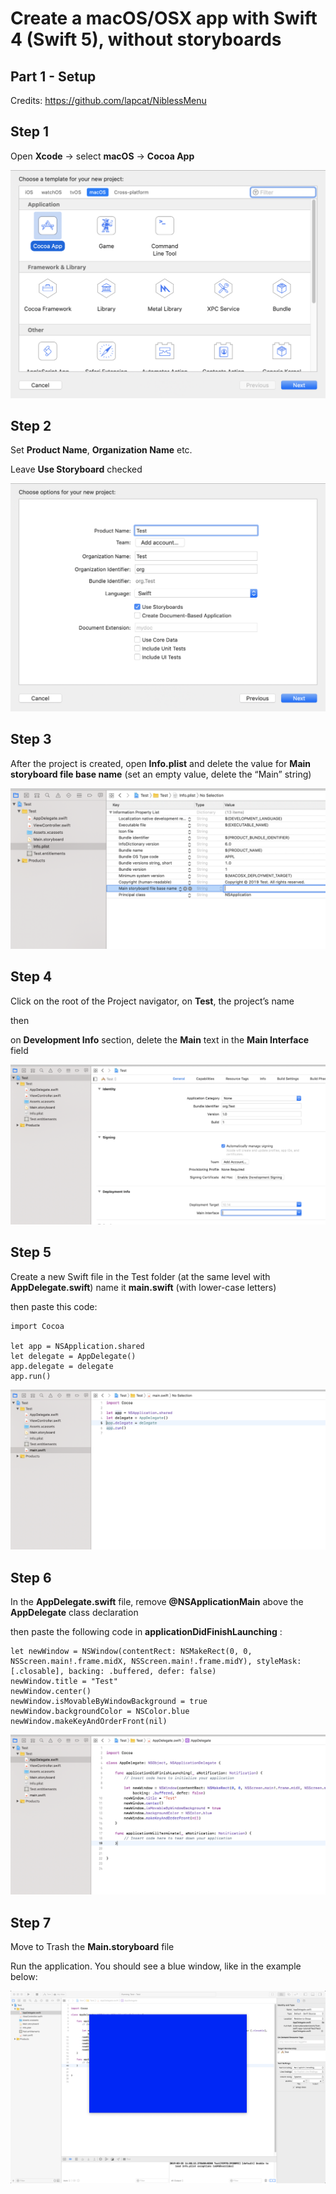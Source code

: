 
# Create a macOS/OSX app with Swift 4 (Swift 5), without storyboards

## Part 1 - Setup

Credits: https://github.com/lapcat/NiblessMenu


## Step 1

Open **Xcode** -> select **macOS** -> **Cocoa App**

![i1][logo]

## Step 2

Set **Product Name**, **Organization Name** etc.

Leave **Use Storyboard** checked

![i2][logo2]

## Step 3

After the project is created, open **Info.plist** and delete the value for **Main storyboard file base name** (set an empty value, delete the “Main” string)

![i3][logo3]

## Step 4

Click on the root of the Project navigator, on **Test**, the project’s name

then

on **Development Info** section, delete the **Main** text in the **Main Interface** field

![i3][logo4]

## Step 5

Create a new Swift file in the Test folder (at the same level with **AppDelegate.swift**)
	name it **main.swift** (with lower-case letters)

then paste this code:

```
import Cocoa

let app = NSApplication.shared
let delegate = AppDelegate()
app.delegate = delegate
app.run()
```

![i3][logo5]

## Step 6

In the **AppDelegate.swift** file, remove **@NSApplicationMain** above the **AppDelegate** class declaration

then paste the following code in **applicationDidFinishLaunching** :

```
let newWindow = NSWindow(contentRect: NSMakeRect(0, 0, NSScreen.main!.frame.midX, NSScreen.main!.frame.midY), styleMask: [.closable], backing: .buffered, defer: false)
newWindow.title = "Test"
newWindow.center()
newWindow.isMovableByWindowBackground = true
newWindow.backgroundColor = NSColor.blue
newWindow.makeKeyAndOrderFront(nil)
```

![i3][logo6]

## Step 7

Move to Trash the **Main.storyboard** file

Run the application. You should see a blue window, like in the example below:

![i3][logo7]






[logo]: https://github.com/alexadam/swift-tutorials/raw/master/p1/images/s1.png "i1"
[logo2]: https://github.com/alexadam/swift-tutorials/raw/master/p1/images/s2.png "i2"
[logo3]: https://github.com/alexadam/swift-tutorials/raw/master/p1/images/s3.png "i2"
[logo4]: https://github.com/alexadam/swift-tutorials/raw/master/p1/images/s4.png "i2"
[logo5]: https://github.com/alexadam/swift-tutorials/raw/master/p1/images/s5.png "i2"
[logo6]: https://github.com/alexadam/swift-tutorials/raw/master/p1/images/s6.png "i2"
[logo7]: https://github.com/alexadam/swift-tutorials/raw/master/p1/images/s7.png "i2"
